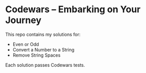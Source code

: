 # Codewars – Embarking on Your Journey

This repo contains my solutions for:
- Even or Odd
- Convert a Number to a String
- Remove String Spaces

Each solution passes Codewars tests.
